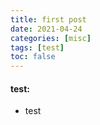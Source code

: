 ```yaml
---
title: first post
date: 2021-04-24
categories: [misc]
tags: [test]
toc: false
---
```


#### test:

- test
